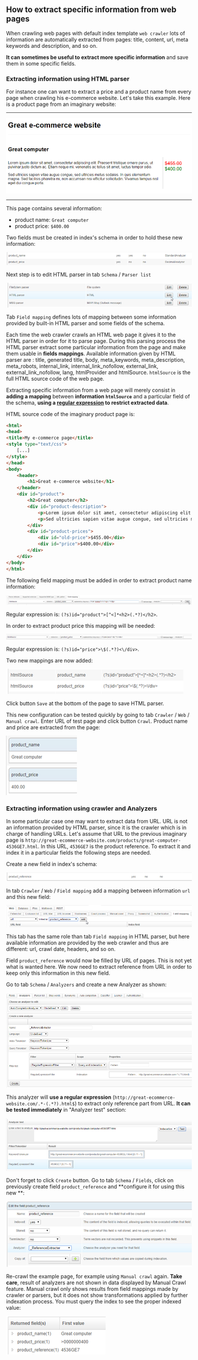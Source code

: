 ## How to extract specific information from web pages

When crawling web pages with default index template `web crawler` lots of information are automatically extracted from pages: title, content, url, meta keywords and description, and so on.

**It can sometimes be useful to extract more specific information** and save them in some specific fields. 

### Extracting information using HTML parser

For instance one can want to extract a price and a product name from every page when crawling his e-commerce website.
Let's take this example. Here is a product page from an imaginary website:

---

![Imaginary product page](extract_ecommercepage.png)

---

This page contains several information:
* product name: `Great computer`
* product price: `$400.00`

Two fields must be created in index's schema in order to hold these new information:

![Two new fields](extract_twofields.png)

Next step is to edit HTML parser in tab `Schema` / `Parser list`

![Edit HTML parser](extract_editparser.png)

Tab `Field mapping` defines lots of mapping between some information provided by built-in HTML parser and some fields of the schema. 

Each time the web crawler crawls an HTML web page it gives it to the HTML parser in order for it to parse page. During this parsing process the HTML parser extract some particular information from the page and make them usable in **fields mappings**. Available information given by HTML parser are : title, generated title, body, meta_keywords, meta_description, meta_robots, internal_link, internal_link_nofollow, external_link, external_link_nofollow, lang, htmlProvider and htmlSource. `htmlSource` is the full HTML source code of the web page.

Extracting specific information from a web page will merely consist in **adding a mapping** between **information `htmlSource`** and a particular field of the schema, **using a [regular expression](http://www.regular-expressions.info/) to restrict extracted data**.

HTML source code of the imaginary product page is:

```html
<html>
<head>
<title>My e-commerce page</title>
<style type="text/css">
	[...]
</style>
</head>
<body>
	<header>
		<h1>Great e-commerce website</h1>
	</header>
	<div id="product">
		<h2>Great computer</h2>
		<div id="product-description">
			<p>Lorem ipsum dolor sit amet, consectetur adipiscing elit. Praesent tristique ornare purus, ut pulvinar justo dictum ac. Etiam neque mi, venenatis ac tellus sit amet, luctus tempor odio.</p>
			<p>Sed ultricies sapien vitae augue congue, sed ultricies metus sodales. In quis elementum magna. Sed facilisis pharetra mi, non accumsan nisi efficitur sollicitudin. Vivamus tempus nisl eget dui congue porta. </p>
		</div>
		<div id="product-prices">
			<div id="old-price">$455.00</div>
			<div id="price">$400.00</div>
		</div>
	</div>
</body>
</html>
```

The following field mapping must be added in order to extract product name information:

![First mapping](extract_mappingproductname.png)

Regular expression is: `(?s)id="product">[^<]*<h2>(.*?)</h2>`.

In order to extract product price this mapping will be needed:

![Second mapping](extract_mappingproductprice.png)

Regular expression is: `(?s)id="price">\$(.*?)<\/div>`.	

Two new mappings are now added:

![Two mappings](extract_mappings.png)

Click button `Save` at the bottom of the page to save HTML parser.

This new configuration can be tested quickly by going to tab `Crawler` / `Web` / `Manual crawl`. Enter URL of test page and click button `Crawl`. Product name and price are extracted from the page:

![Extract](extract_test.png)

### Extracting information using crawler and Analyzers

In some particular case one may want to extract data from URL. URL is not an information provided by HTML parser, since it is the crawler which is in charge of handling URLs. Let's assume that URL to the previous imaginary page is `http://great-ecommerce-website.com/products/great-computer-4536GE7.html`. In this URL, `4536GE7` is the product reference. To extract it and index it in a particular fields the following steps are needed.

Create a new field in index's schema:

![Product reference](extract_productreference.png)

In tab `Crawler` / `Web`  / `Field mapping` add a mapping between information `url` and this new field:

![Mapping url](extract_urlmapping.png)

This tab has the same role than tab `Field mapping` in HTML parser, but here available information are provided by the web crawler and thus are different: url, crawl date, headers, and so on.

Field `product_reference` would now be filled by URL of pages. This is not yet what is wanted here. We now need to extract reference from URL in order to keep only this information in this new field.

Go to tab `Schema` / `Analyzers` and create a new Analyzer as shown:

![New analyzer](extract_analyzer.png)

This analyzer will **use a regular expression** (`http://great-ecommerce-website.com/.*-(.*?).html$`) to extract only reference part from URL. **It can be tested immediately** in "Analyzer test" section:

![Analyzer testing](extract_analyzertest.png)

Don't forget to click `Create` button. Go to tab `Schema` / `Fields`, click on previously create field `product_reference` and **configure it for using this new **:

![Configure product_reference](extract_productreference_edit.png)

Re-crawl the example page, for example using `Manual crawl` again. **Take care**, result of analyzers are not shown in data displayed by Manual Crawl feature. Manual crawl only shows results from field mappings made by crawler or parsers, but it does not show transformations applied by further indexation process. You must query the index to see the proper indexed value:

![Results](extract_queryresults.png)

